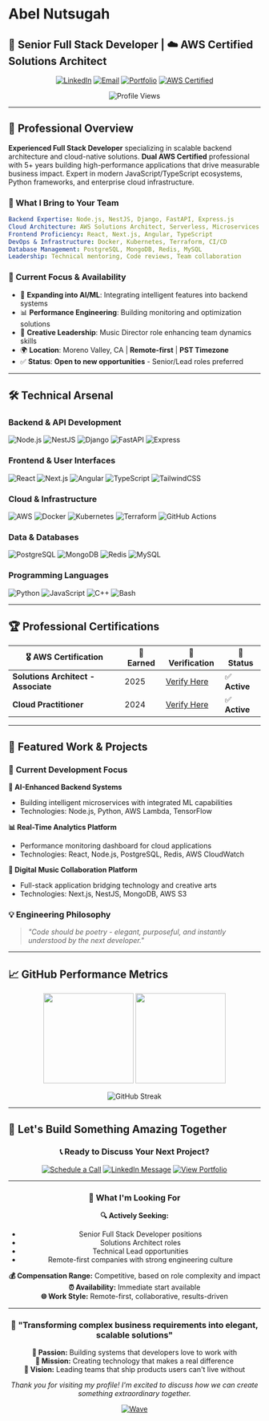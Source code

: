 # Abel Nutsugah

## 🚀 Senior Full Stack Developer | ☁️ AWS Certified Solutions Architect

<div align="center">

[![LinkedIn](https://img.shields.io/badge/LinkedIn-%230077B5.svg?style=for-the-badge&logo=linkedin&logoColor=white)](https://www.linkedin.com/in/abel-nutsugah)
[![Email](https://img.shields.io/badge/Email-EA4335?style=for-the-badge&logo=gmail&logoColor=white)](mailto:nutsugahabel@gmail.com)
[![Portfolio](https://img.shields.io/badge/Portfolio-4285F4?style=for-the-badge&logo=google-drive&logoColor=white)](https://flowcv.com/resume/d5ldu8plbpas)
[![AWS Certified](https://img.shields.io/badge/AWS%20Certified-FF9900?style=for-the-badge&logo=amazon-aws&logoColor=white)](https://cp.certmetrics.com/amazon/en/public/verify/credential/930736efcfe4417785a297f5431df91d)

![Profile Views](https://komarev.com/ghpvc/?username=bigmanabel&color=blue&style=for-the-badge)

</div>

---

## 🎯 Professional Overview

**Experienced Full Stack Developer** specializing in scalable backend
architecture and cloud-native solutions. **Dual AWS Certified** professional
with 5+ years building high-performance applications that drive measurable
business impact. Expert in modern JavaScript/TypeScript ecosystems, Python
frameworks, and enterprise cloud infrastructure.

### 💼 What I Bring to Your Team

```yaml
Backend Expertise: Node.js, NestJS, Django, FastAPI, Express.js
Cloud Architecture: AWS Solutions Architect, Serverless, Microservices
Frontend Proficiency: React, Next.js, Angular, TypeScript
DevOps & Infrastructure: Docker, Kubernetes, Terraform, CI/CD
Database Management: PostgreSQL, MongoDB, Redis, MySQL
Leadership: Technical mentoring, Code reviews, Team collaboration
```

### 🌟 Current Focus & Availability

- 🤖 **Expanding into AI/ML**: Integrating intelligent features into backend
  systems
- 📊 **Performance Engineering**: Building monitoring and optimization solutions
- 🎵 **Creative Leadership**: Music Director role enhancing team dynamics skills
- 🌍 **Location**: Moreno Valley, CA | **Remote-first** | **PST Timezone**
- ✅ **Status**: **Open to new opportunities** - Senior/Lead roles preferred

---

## 🛠️ Technical Arsenal

### **Backend & API Development**

![Node.js](https://img.shields.io/badge/Node.js-339933?style=for-the-badge&logo=node.js&logoColor=white)
![NestJS](https://img.shields.io/badge/NestJS-E0234E?style=for-the-badge&logo=nestjs&logoColor=white)
![Django](https://img.shields.io/badge/Django-092E20?style=for-the-badge&logo=django&logoColor=white)
![FastAPI](https://img.shields.io/badge/FastAPI-009688?style=for-the-badge&logo=fastapi&logoColor=white)
![Express](https://img.shields.io/badge/Express-000000?style=for-the-badge&logo=express&logoColor=white)

### **Frontend & User Interfaces**

![React](https://img.shields.io/badge/React-61DAFB?style=for-the-badge&logo=react&logoColor=black)
![Next.js](https://img.shields.io/badge/Next.js-000000?style=for-the-badge&logo=next.js&logoColor=white)
![Angular](https://img.shields.io/badge/Angular-DD0031?style=for-the-badge&logo=angular&logoColor=white)
![TypeScript](https://img.shields.io/badge/TypeScript-3178C6?style=for-the-badge&logo=typescript&logoColor=white)
![TailwindCSS](https://img.shields.io/badge/Tailwind-38B2AC?style=for-the-badge&logo=tailwind-css&logoColor=white)

### **Cloud & Infrastructure**

![AWS](https://img.shields.io/badge/AWS-FF9900?style=for-the-badge&logo=amazon-aws&logoColor=white)
![Docker](https://img.shields.io/badge/Docker-2496ED?style=for-the-badge&logo=docker&logoColor=white)
![Kubernetes](https://img.shields.io/badge/Kubernetes-326CE5?style=for-the-badge&logo=kubernetes&logoColor=white)
![Terraform](https://img.shields.io/badge/Terraform-623CE4?style=for-the-badge&logo=terraform&logoColor=white)
![GitHub Actions](https://img.shields.io/badge/GitHub%20Actions-2088FF?style=for-the-badge&logo=github-actions&logoColor=white)

### **Data & Databases**

![PostgreSQL](https://img.shields.io/badge/PostgreSQL-4169E1?style=for-the-badge&logo=postgresql&logoColor=white)
![MongoDB](https://img.shields.io/badge/MongoDB-47A248?style=for-the-badge&logo=mongodb&logoColor=white)
![Redis](https://img.shields.io/badge/Redis-DC382D?style=for-the-badge&logo=redis&logoColor=white)
![MySQL](https://img.shields.io/badge/MySQL-4479A1?style=for-the-badge&logo=mysql&logoColor=white)

### **Programming Languages**

![Python](https://img.shields.io/badge/Python-3776AB?style=for-the-badge&logo=python&logoColor=white)
![JavaScript](https://img.shields.io/badge/JavaScript-F7DF1E?style=for-the-badge&logo=javascript&logoColor=black)
![C++](https://img.shields.io/badge/C++-00599C?style=for-the-badge&logo=cplusplus&logoColor=white)
![Bash](https://img.shields.io/badge/Bash-4EAA25?style=for-the-badge&logo=gnu-bash&logoColor=white)

---

## 🏆 Professional Certifications

<div align="center">

| 🎖️ **AWS Certification**            | 📅 **Earned** | 🔗 **Verification**                                                                                           | 💫 **Status** |
| ----------------------------------- | ------------- | ------------------------------------------------------------------------------------------------------------- | ------------- |
| **Solutions Architect - Associate** | 2025          | [Verify Here](https://cp.certmetrics.com/amazon/en/public/verify/credential/930736efcfe4417785a297f5431df91d) | ✅ **Active** |
| **Cloud Practitioner**              | 2024          | [Verify Here](https://cp.certmetrics.com/amazon/en/public/verify/credential/665253e77d784696942168fef448e1e4) | ✅ **Active** |

</div>

---

## 🌟 Featured Work & Projects

### 🚀 **Current Development Focus**

**🤖 AI-Enhanced Backend Systems**

- Building intelligent microservices with integrated ML capabilities
- Technologies: Node.js, Python, AWS Lambda, TensorFlow

**📊 Real-Time Analytics Platform**

- Performance monitoring dashboard for cloud applications
- Technologies: React, Node.js, PostgreSQL, Redis, AWS CloudWatch

**🎵 Digital Music Collaboration Platform**

- Full-stack application bridging technology and creative arts
- Technologies: Next.js, NestJS, MongoDB, AWS S3

### 💡 **Engineering Philosophy**

> _"Code should be poetry - elegant, purposeful, and instantly understood by the
> next developer."_

---

## 📈 GitHub Performance Metrics

<div align="center">

<img height="180em" src="https://github-readme-stats.vercel.app/api?username=bigmanabel&show_icons=true&theme=tokyonight&include_all_commits=true&count_private=true"/>
<img height="180em" src="https://github-readme-stats.vercel.app/api/top-langs/?username=bigmanabel&layout=compact&langs_count=8&theme=tokyonight"/>

</div>

<div align="center">

![GitHub Streak](https://github-readme-streak-stats.herokuapp.com/?user=bigmanabel&theme=tokyonight&hide_border=true)

</div>

---

## 🤝 Let's Build Something Amazing Together

<div align="center">

### 📞 **Ready to Discuss Your Next Project?**

[![Schedule a Call](https://img.shields.io/badge/Schedule%20Call-25D366?style=for-the-badge&logo=whatsapp&logoColor=white)](mailto:nutsugahabel@gmail.com?subject=Let's%20Connect%20-%20Project%20Discussion)
[![LinkedIn Message](https://img.shields.io/badge/LinkedIn%20Message-0077B5?style=for-the-badge&logo=linkedin&logoColor=white)](https://www.linkedin.com/in/abel-nutsugah)
[![View Portfolio](https://img.shields.io/badge/View%20Portfolio-FF5722?style=for-the-badge&logo=google-drive&logoColor=white)](https://flowcv.com/resume/d5ldu8plbpas)

</div>

---

<div align="center">

### 🎯 **What I'm Looking For**

**🔍 Actively Seeking:**

- Senior Full Stack Developer positions
- Solutions Architect roles
- Technical Lead opportunities
- Remote-first companies with strong engineering culture

**💰 Compensation Range:** Competitive, based on role complexity and impact  
**⏰ Availability:** Immediate start available  
**🌐 Work Style:** Remote-first, collaborative, results-driven

---

### 💬 **"Transforming complex business requirements into elegant, scalable solutions"**

**🎨 Passion:** Building systems that developers love to work with  
**🎯 Mission:** Creating technology that makes a real difference  
**🚀 Vision:** Leading teams that ship products users can't live without

_Thank you for visiting my profile! I'm excited to discuss how we can create
something extraordinary together._

[![Wave](https://raw.githubusercontent.com/MartinHeinz/MartinHeinz/master/wave.gif)](mailto:nutsugahabel@gmail.com)

</div>
